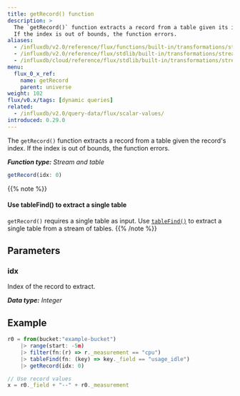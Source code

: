 ```yaml
---
title: getRecord() function
description: >
  The `getRecord()` function extracts a record from a table given its index.
  If the index is out of bounds, the function errors.
aliases:
  - /influxdb/v2.0/reference/flux/functions/built-in/transformations/stream-table/getrecord/
  - /influxdb/v2.0/reference/flux/stdlib/built-in/transformations/stream-table/getrecord/
  - /influxdb/cloud/reference/flux/stdlib/built-in/transformations/stream-table/getrecord/
menu:
  flux_0_x_ref:
    name: getRecord
    parent: universe
weight: 102
flux/v0.x/tags: [dynamic queries]
related:
  - /influxdb/v2.0/query-data/flux/scalar-values/
introduced: 0.29.0
---
```


The `getRecord()` function extracts a record from a table given the record's index.
If the index is out of bounds, the function errors.

_**Function type:** Stream and table_  

```js
getRecord(idx: 0)
```

{{% note %}}
#### Use tableFind() to extract a single table
`getRecord()` requires a single table as input.
Use [`tableFind()`](/influxdb/v2.0/reference/flux/stdlib/built-in/transformations/stream-table/tablefind/)
to extract a single table from a stream of tables.
{{% /note %}}

## Parameters

### idx
Index of the record to extract.

_**Data type:** Integer_

## Example
```js
r0 = from(bucket:"example-bucket")
    |> range(start: -5m)
    |> filter(fn:(r) => r._measurement == "cpu")
    |> tableFind(fn: (key) => key._field == "usage_idle")
    |> getRecord(idx: 0)

// Use record values
x = r0._field + "--" + r0._measurement
```
